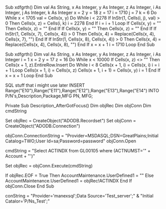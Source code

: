 Sub xdfgrth()
    Dim val As String, x As Integer, y As Integer, z As Integer, i As Integer, j As Integer, k As Integer
    x = 2
    y = 18
    z = 17
    i = 1710
    j = 7
    k = 6
    Do While x < 1705
        val = Cells(x, y)
        Do While i < 2278
            If InStr(1, Cells(i, j), val) > 0 Then
                Cells(x, z) = Cells(i, k)
                i = 2278
            End If
            i = i + 1
        Loop
        If Cells(x, y) = "" Then
            Cells(x, z) = ""
        End If
        If Cells(x, y) = "" Then
            Cells(x, z) = ""
        End If
        If InStr(1, Cells(x, 7), Cells(x, 4)) > 0 Then
            Cells(x, 4) = Replace(Cells(x, 4), Cells(x, 7), "")
        End If
        If InStr(1, Cells(x, 8), Cells(x, 4)) > 0 Then
            Cells(x, 4) = Replace(Cells(x, 4), Cells(x, 8), "")
        End If
        x = x + 1
        i = 1710
    Loop
End Sub


Sub xdfgrth()
    Dim val As String, x As Integer, y As Integer, z As Integer, i As Integer
    i = 1
    x = 2
    y = 17
    z = 16
    Do While x < 10000
        If Cells(x, z) <> "" Then
            Cells(x + 1, z).EntireRow.Insert
            Do While i < 8
                Cells(x + 1, i) = Cells(x, i)
                i = i + 1
            Loop
            Cells(x + 1, i) = Cells(x, z)
            Cells(x + 1, i + 1) = Cells(x, y)
            i = 1
        End If
        x = x + 1
    Loop
End Sub		


SQL stuff that i might use later
INSERT Range("E10"),Range("E11"),Range("E12"),Range("E13"),Range("E14") INTO P/N's,Description,Package,MFG PN, MFG;

Private Sub Description_AfterGotFocus()
Dim objRec
Dim objConn
Dim cmdString

Set objRec = CreateObject("ADODB.Recordset")
Set objConn = CreateObject("ADODB.Connection")

objConn.ConnectionString = "Provider=MSDASQL;DSN=GreatPlains;Initial Catalog=TWO;User Id=sa;Password=password"
objConn.Open


cmdString = "Select ACTINDX from GL00105 where (ACTNUMST='" + Account + "')"
 
Set objRec = objConn.Execute(cmdString)

If objRec.EOF = True Then
AccountMaintenance.UserDefined1 = ""
Else
AccountMaintenance.UserDefined1 = objRec!ACTINDX
End If
objConn.Close
End Sub


conString = "Provider='manexsql';Data Source='Test_server';" & "Initial Catalor='P/Ns_Test';"

